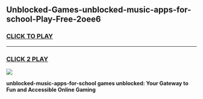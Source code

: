 
## Unblocked-Games-unblocked-music-apps-for-school-Play-Free-2oee6
<h3>
<a href="https://premium76.site?title=unblocked-music-apps-for-school&ref=19M">CLICK TO PLAY</a></h3>
<hr>

<h3>
<a href="https://premium76.site?title=unblocked-music-apps-for-school&ref=19M">CLICK 2 PLAY</a>
  
</h3>

<a href="https://premium76.site?title=unblocked-music-apps-for-school&ref=19M"><img src="https://clearcache.store/games.png"></a>


**unblocked-music-apps-for-school games unblocked: Your Gateway to Fun and Accessible Online Gaming**
